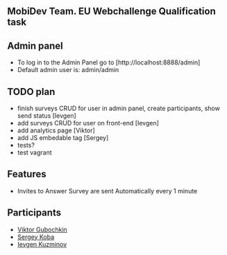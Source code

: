 ## MobiDev Team. EU Webchallenge Qualification task

## Admin panel
* To log in to the Admin Panel go to  [http://localhost:8888/admin]
* Default admin user is: admin/admin

## TODO plan
* finish surveys CRUD for user in admin panel, create participants, show send status [Ievgen]
* add surveys CRUD for user on front-end [Ievgen]
* add analytics page [Viktor]
* add JS embedable tag [Sergey]
* tests?
* test vagrant

## Features
* Invites to Answer Survey are sent Automatically every 1 minute

## Participants

* [Viktor Gubochkin](https://github.com/VictorGub)
* [Sergey Koba](https://github.com/sergey-koba-mobidev)
* [Ievgen Kuzminov](https://github.com/iJackUA)
